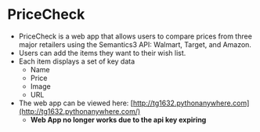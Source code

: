 # PriceCheck
- PriceCheck is a web app that allows users to compare prices from three major retailers using the Semantics3 API: Walmart, Target, and Amazon. 
- Users can add the items they want to their wish list. 
- Each item displays a set of key data
  - Name
  - Price
  - Image
  - URL
- The web app can be viewed here: [http://tg1632.pythonanywhere.com](http://tg1632.pythonanywhere.com/)
  - **Web App no longer works due to the api key expiring** 
